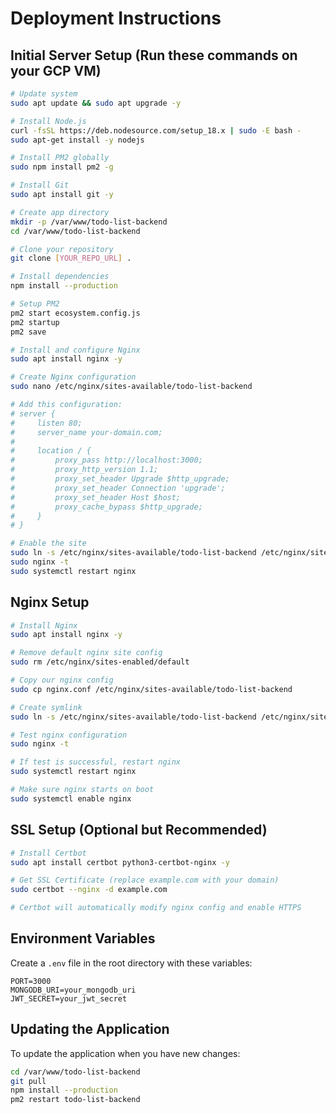 # Deployment Instructions

## Initial Server Setup (Run these commands on your GCP VM)

```bash
# Update system
sudo apt update && sudo apt upgrade -y

# Install Node.js
curl -fsSL https://deb.nodesource.com/setup_18.x | sudo -E bash -
sudo apt-get install -y nodejs

# Install PM2 globally
sudo npm install pm2 -g

# Install Git
sudo apt install git -y

# Create app directory
mkdir -p /var/www/todo-list-backend
cd /var/www/todo-list-backend

# Clone your repository
git clone [YOUR_REPO_URL] .

# Install dependencies
npm install --production

# Setup PM2
pm2 start ecosystem.config.js
pm2 startup
pm2 save

# Install and configure Nginx
sudo apt install nginx -y

# Create Nginx configuration
sudo nano /etc/nginx/sites-available/todo-list-backend

# Add this configuration:
# server {
#     listen 80;
#     server_name your-domain.com;
#
#     location / {
#         proxy_pass http://localhost:3000;
#         proxy_http_version 1.1;
#         proxy_set_header Upgrade $http_upgrade;
#         proxy_set_header Connection 'upgrade';
#         proxy_set_header Host $host;
#         proxy_cache_bypass $http_upgrade;
#     }
# }

# Enable the site
sudo ln -s /etc/nginx/sites-available/todo-list-backend /etc/nginx/sites-enabled/
sudo nginx -t
sudo systemctl restart nginx
```

## Nginx Setup

```bash
# Install Nginx
sudo apt install nginx -y

# Remove default nginx site config
sudo rm /etc/nginx/sites-enabled/default

# Copy our nginx config
sudo cp nginx.conf /etc/nginx/sites-available/todo-list-backend

# Create symlink
sudo ln -s /etc/nginx/sites-available/todo-list-backend /etc/nginx/sites-enabled/

# Test nginx configuration
sudo nginx -t

# If test is successful, restart nginx
sudo systemctl restart nginx

# Make sure nginx starts on boot
sudo systemctl enable nginx
```

## SSL Setup (Optional but Recommended)

```bash
# Install Certbot
sudo apt install certbot python3-certbot-nginx -y

# Get SSL Certificate (replace example.com with your domain)
sudo certbot --nginx -d example.com

# Certbot will automatically modify nginx config and enable HTTPS
```

## Environment Variables
Create a `.env` file in the root directory with these variables:
```
PORT=3000
MONGODB_URI=your_mongodb_uri
JWT_SECRET=your_jwt_secret
```

## Updating the Application
To update the application when you have new changes:
```bash
cd /var/www/todo-list-backend
git pull
npm install --production
pm2 restart todo-list-backend
```
